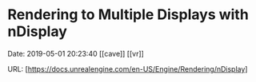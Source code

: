 # Rendering to Multiple Displays with nDisplay

Date: 2019-05-01 20:23:40
[[cave]] [[vr]]

URL: [https://docs.unrealengine.com/en-US/Engine/Rendering/nDisplay]
